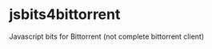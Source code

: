 jsbits4bittorrent
=================

Javascript bits for Bittorrent (not complete bittorrent client)